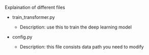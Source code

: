 


Explaination of different files

- train_transformer.py 
    - Description: use this to train the deep learning model 

- config.py 
    - Description: this file consists data path you need to modify
